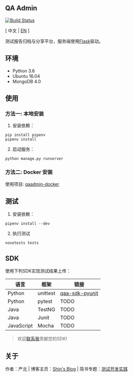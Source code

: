 ## QA Admin

[![Build Status](https://travis-ci.org/intest-tech/qaadmin.svg?branch=master)](https://travis-ci.org/intest-tech/qaadmin)

[ 中文 | [EN](https://github.com/intest-tech/qaadmin/blob/master/README_en.md) ]

测试报告归档与分享平台，服务端使用[Flask](https://github.com/pallets/flask)驱动。

## 环境

- Python 3.6
- Ubuntu 16.04
- MongoDB 4.0

## 使用

### 方法一: 本地安装

1. 安装依赖：

```
pip install pipenv
pipenv install
```

2. 启动服务：

```
python manage.py runserver
```

### 方法二: Docker 安装

使用项目: [qaadmin-docker](https://github.com/intest-tech/qaadmin-docker)

## 测试

1. 安装依赖：
```
pipenv install --dev
```

2. 执行测试
```
nosetests tests
```

## SDK

使用下列SDK实现测试结果上传：

语言|框架|链接
---|---|---
Python|unittest|[qaa-sdk-pyunit](https://github.com/intest-tech/qaa-sdk-pyunit)
Python|pytest|TODO
Java|TestNG|TODO
Java|Junit|TODO
JavaScript|Mocha|TODO

> 欢迎[联系我](mailto:ityoung@foxmail.com)贡献您的SDK!

## 关于

作者：严北 | 博客主页：[Shin's Blog](https://intest.tech) | 简书专题：[测试开发实践](https://www.jianshu.com/c/b4b2bd0cb60d)
